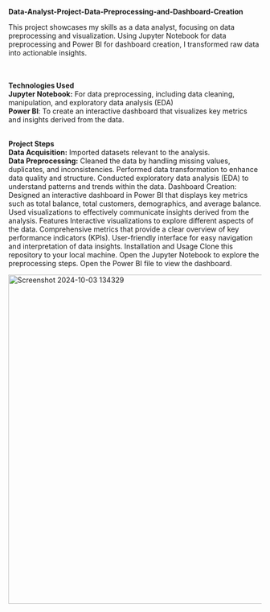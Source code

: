 **Data-Analyst-Project-Data-Preprocessing-and-Dashboard-Creation**

This project showcases my skills as a data analyst, focusing on data preprocessing and visualization. Using Jupyter Notebook for data preprocessing and Power BI for dashboard creation, I transformed raw data into actionable insights.

<br /><br />
**Technologies Used**<br />
**Jupyter Notebook:** For data preprocessing, including data cleaning, manipulation, and exploratory data analysis (EDA)<br />
**Power BI**: To create an interactive dashboard that visualizes key metrics and insights derived from the data.
<br /><br />

**Project Steps**<br />
**Data Acquisition:** Imported datasets relevant to the analysis.<br />
**Data Preprocessing:**
Cleaned the data by handling missing values, duplicates, and inconsistencies.
Performed data transformation to enhance data quality and structure.
Conducted exploratory data analysis (EDA) to understand patterns and trends within the data.
Dashboard Creation:
Designed an interactive dashboard in Power BI that displays key metrics such as total balance, total customers, demographics, and average balance.
Used visualizations to effectively communicate insights derived from the analysis.
Features
Interactive visualizations to explore different aspects of the data.
Comprehensive metrics that provide a clear overview of key performance indicators (KPIs).
User-friendly interface for easy navigation and interpretation of data insights.
Installation and Usage
Clone this repository to your local machine.
Open the Jupyter Notebook to explore the preprocessing steps.
Open the Power BI file to view the dashboard.


<img width="940" height="655" alt="Screenshot 2024-10-03 134329" src="https://github.com/user-attachments/assets/101d091f-f162-4a56-87da-451b07c78157" />


